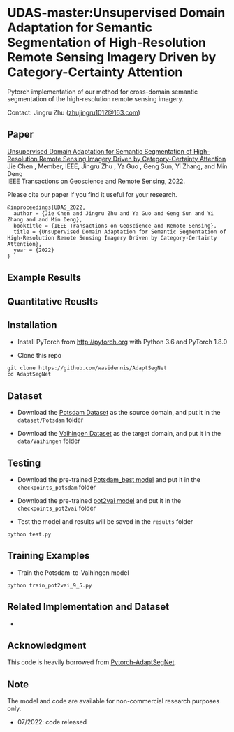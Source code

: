 # UDAS-master:Unsupervised Domain Adaptation for Semantic Segmentation of High-Resolution Remote Sensing Imagery Driven by Category-Certainty Attention

Pytorch implementation of our method for cross-domain semantic segmentation of the high-resolution remote sensing imagery. 

Contact: Jingru Zhu (zhujingru1012@163.com)

## Paper
[Unsupervised Domain Adaptation for Semantic Segmentation of High-Resolution Remote Sensing Imagery Driven by Category-Certainty Attention](https://ieeexplore.ieee.org/stamp/stamp.jsp?tp=&arnumber=9667523) <br />
Jie Chen , Member, IEEE, Jingru Zhu , Ya Guo , Geng Sun, Yi Zhang, and Min Deng <br />
IEEE Transactions on Geoscience and Remote Sensing, 2022.

Please cite our paper if you find it useful for your research.

```
@inproceedings{UDAS_2022,
  author = {Jie Chen and Jingru Zhu and Ya Guo and Geng Sun and Yi Zhang and and Min Deng},
  booktitle = {IEEE Transactions on Geoscience and Remote Sensing},
  title = {Unsupervised Domain Adaptation for Semantic Segmentation of High-Resolution Remote Sensing Imagery Driven by Category-Certainty Attention},
  year = {2022}
}
```

## Example Results


## Quantitative Reuslts


## Installation
* Install PyTorch from http://pytorch.org with Python 3.6 and PyTorch 1.8.0

* Clone this repo
```
git clone https://github.com/wasidennis/AdaptSegNet
cd AdaptSegNet
```
## Dataset
* Download the [Potsdam Dataset](https://www.isprs.org/education/benchmarks/UrbanSemLab/2d-sem-label-potsdam.aspx/) as the source domain, and put it in the `dataset/Potsdam` folder

* Download the [Vaihingen Dataset](https://www.isprs.org/education/benchmarks/UrbanSemLab/2d-sem-label-vaihingen.aspx/) as the target domain, and put it in the `data/Vaihingen` folder

## Testing
* Download the pre-trained [Potsdam_best model](http://vllab.ucmerced.edu/ytsai/CVPR18/GTA2Cityscapes_multi-ed35151c.pth) and put it in the `checkpoints_potsdam` folder
* Download the pre-trained [pot2vai model](http://vllab.ucmerced.edu/ytsai/CVPR18/GTA2Cityscapes_multi-ed35151c.pth) and put it in the `checkpoints_pot2vai` folder

* Test the model and results will be saved in the `results` folder

```
python test.py
```

## Training Examples
* Train the Potsdam-to-Vaihingen model

```
python train_pot2vai_9_5.py
```

## Related Implementation and Dataset
* 

## Acknowledgment
This code is heavily borrowed from [Pytorch-AdaptSegNet](https://github.com/wasidennis/AdaptSegNet).

## Note
The model and code are available for non-commercial research purposes only.

* 07/2022: code released




